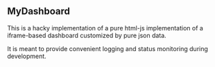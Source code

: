 ## MyDashboard

This is a hacky implementation of a pure html-js implementation of a iframe-based dashboard customized by pure json data.

It is meant to provide convenient logging and status monitoring during development.